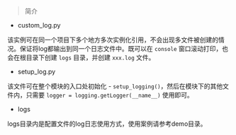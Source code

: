 > 简介

- custom_log.py

该实例可在同一个项目下多个地方多次实例化引用，不会出现多文件被创建的情况。保证将log都输出到同一个日志文件中。既可以在 `console` 窗口滚动打印，也会在根目录下创建 `logs` 目录，并创建 `xxx.log` 文件。

- setup_log.py

该文件可在整个模块的入口处初始化 - `setup_logging()`，然后在模块下的其他文件内，只需要 `logger = logging.getLogger(__name__)` 使用即可。

- logs

logs目录内是配置文件的log日志使用方式，使用案例请参考demo目录。
